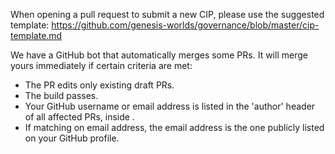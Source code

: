 When opening a pull request to submit a new CIP, please use the suggested template: https://github.com/genesis-worlds/governance/blob/master/cip-template.md

We have a GitHub bot that automatically merges some PRs. It will merge yours immediately if certain criteria are met:

 - The PR edits only existing draft PRs.
 - The build passes.
 - Your GitHub username or email address is listed in the 'author' header of all affected PRs, inside <triangular brackets>.
 - If matching on email address, the email address is the one publicly listed on your GitHub profile.
